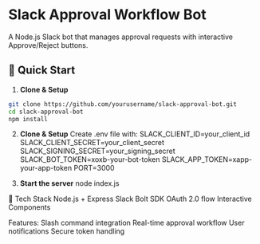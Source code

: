 # Slack Approval Workflow Bot

A Node.js Slack bot that manages approval requests with interactive Approve/Reject buttons.

## 🚀 Quick Start

1. **Clone & Setup**
```bash
git clone https://github.com/yourusername/slack-approval-bot.git
cd slack-approval-bot
npm install

```
2. **Clone & Setup**
Create .env file with:
SLACK_CLIENT_ID=your_client_id
SLACK_CLIENT_SECRET=your_client_secret
SLACK_SIGNING_SECRET=your_signing_secret
SLACK_BOT_TOKEN=xoxb-your-bot-token
SLACK_APP_TOKEN=xapp-your-app-token
PORT=3000

3.  **Start the server**
node index.js

🔧 Tech Stack
Node.js + Express
Slack Bolt SDK
OAuth 2.0 flow
Interactive Components

Features: 
Slash command integration
Real-time approval workflow
User notifications
Secure token handling
